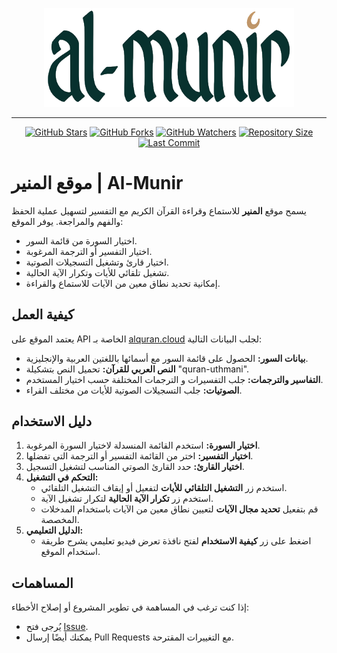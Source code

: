 <p align="center">
  <a href="https://almunir.netlify.app" target="_blank">
    <img src="./assets/imgs/Al-Munir.png" alt="Logo" width="400">
  </a>
</p>
<hr/>
<p align="center">
  <a href="https://github.com/zedsalim/almunir/stargazers"><img src="https://img.shields.io/github/stars/zedsalim/almunir?style=social" alt="GitHub Stars"></a>
  <a href="https://github.com/zedsalim/almunir/network/members"><img src="https://img.shields.io/github/forks/zedsalim/almunir?style=social" alt="GitHub Forks"></a>
  <a href="https://github.com/zedsalim/almunir/watchers"><img src="https://img.shields.io/github/watchers/zedsalim/almunir?style=social" alt="GitHub Watchers"></a>
  <a href="https://github.com/zedsalim/almunir"><img src="https://img.shields.io/github/repo-size/zedsalim/almunir" alt="Repository Size"></a>
  <a href="https://github.com/zedsalim/almunir"><img src="https://img.shields.io/github/last-commit/zedsalim/almunir" alt="Last Commit"></a>
</p>

# موقع المنير | Al-Munir

يسمح موقع **المنير** للاستماع وقراءة القرآن الكريم مع التفسير لتسهيل عملية الحفظ والفهم والمراجعة. يوفر الموقع:

- اختيار السورة من قائمة السور.
- اختيار التفسير أو الترجمة المرغوبة.
- اختيار قارئ وتشغيل التسجيلات الصوتية.
- تشغيل تلقائي للأيات وتكرار الآية الحالية.
- إمكانية تحديد نطاق معين من الآيات للاستماع والقراءة.
 
## كيفية العمل

يعتمد الموقع على API الخاصة بـ [alquran.cloud](https://alquran.cloud) لجلب البيانات التالية:

- **بيانات السور:** الحصول على قائمة السور مع أسمائها باللغتين العربية والإنجليزية.
- **النص العربي للقرآن:** تحميل النص بتشكيلة "quran-uthmani".
- **التفاسير والترجمات:** جلب التفسيرات و الترجمات المختلفة حسب اختيار المستخدم.
- **الصوتيات:** جلب التسجيلات الصوتية للأيات من مختلف القراء.
  
## دليل الاستخدام

1. **اختيار السورة:** استخدم القائمة المنسدلة لاختيار السورة المرغوبة.
2. **اختيار التفسير:** اختر من القائمة التفسير أو الترجمة التي تفضلها.
3. **اختيار القارئ:** حدد القارئ الصوتي المناسب لتشغيل التسجيل.
4. **التحكم في التشغيل:**
   - استخدم زر **التشغيل التلقائي للأيات** لتفعيل أو إيقاف التشغيل التلقائي.
   - استخدم زر **تكرار الآية الحالية** لتكرار تشغيل الآية.
   - قم بتفعيل **تحديد مجال الآيات** لتعيين نطاق معين من الآيات باستخدام المدخلات المخصصة.
5. **الدليل التعليمي:**
   - اضغط على زر **كيفية الاستخدام** لفتح نافذة تعرض فيديو تعليمي يشرح طريقة استخدام الموقع.

## المساهمات

إذا كنت ترغب في المساهمة في تطوير المشروع أو إصلاح الأخطاء:

- يُرجى فتح [Issue](https://github.com/zedsalim/Al-Munir/issues).
- يمكنك أيضًا إرسال Pull Requests مع التغييرات المقترحة.
